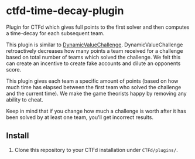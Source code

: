 # ctfd-time-decay-plugin
Plugin for CTFd which gives full points to the first solver and then computes a time-decay for each subsequent team.

This plugin is similar to [DynamicValueChallenge](https://github.com/CTFd/DynamicValueChallenge). DynamicValueChallenge
retroactively decreases how many points a team received for a challenge based on total number of teams which solved
the challenge. We felt this can create an incentive to create fake accounts and dilute an opponents score.

This plugin gives each team a specific amount of points (based on how much time has elapsed between the first team
who solved the challenge and the current time). We make the game theorists happy by removing any ability to cheat.

Keep in mind that if you change how much a challenge is worth after it has been solved by at least one team, you'll
get incorrect results.

## Install

1. Clone this repository to your CTFd installation under `CTFd/plugins/`.
